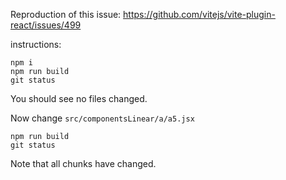Reproduction of this issue: https://github.com/vitejs/vite-plugin-react/issues/499

instructions: 

```
npm i
npm run build
git status
```

You should see no files changed. 

Now change `src/componentsLinear/a/a5.jsx`
```
npm run build
git status
```

Note that all chunks have changed. 
